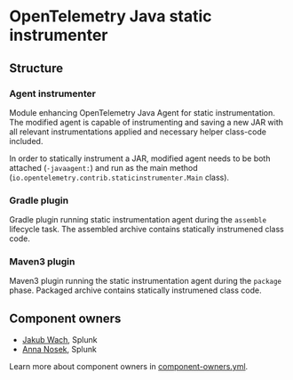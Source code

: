 # OpenTelemetry Java static instrumenter

## Structure

### Agent instrumenter

Module enhancing OpenTelemetry Java Agent for static instrumentation. The modified agent is capable of instrumenting and saving a new JAR with all relevant instrumentations applied and necessary helper class-code included.

In order to statically instrument a JAR, modified agent needs to be both attached (`-javaagent:`) and run as the main method (`io.opentelemetry.contrib.staticinstrumenter.Main` class).

### Gradle plugin

Gradle plugin running static instrumentation agent during the `assemble` lifecycle task. The assembled archive contains statically instrumened class code.

### Maven3 plugin

Maven3 plugin running the static instrumentation agent during the `package` phase. Packaged archive contains statically instrumened class code.

## Component owners

- [Jakub Wach](https://github.com/kubawach), Splunk
- [Anna Nosek](https://github.com/Enkelian), Splunk

Learn more about component owners in [component-owners.yml](../.github/workflows/component-owners.yml).

